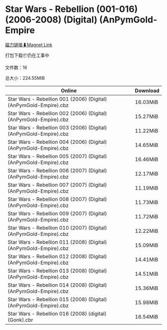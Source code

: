 # Star Wars - Rebellion (001-016) (2006-2008) (Digital) (AnPymGold-Empire

[磁力链接⬇Magnet Link](magnet:?xt=urn:btih:85f00dd3f163c5224b2d6a2ad01898a357179a70&dn=Star%20Wars%20-%20Rebellion%20%28001-016%29%20%282006-2008%29%20%28Digital%29%20%28AnPymGold-Empire)

打包下载📦仍在工事中

文件数：16

总大小：224.55MiB

Online | Download
--- | ---
Star Wars - Rebellion 001 (2006) (Digital) (AnPymGold-Empire).cbz | 16.03MiB
Star Wars - Rebellion 002 (2006) (Digital) (AnPymGold-Empire).cbz | 15.27MiB
Star Wars - Rebellion 003 (2006) (Digital) (AnPymGold-Empire).cbz | 11.22MiB
Star Wars - Rebellion 004 (2006) (Digital) (AnPymGold-Empire).cbz | 14.65MiB
Star Wars - Rebellion 005 (2007) (Digital) (AnPymGold-Empire).cbz | 16.46MiB
Star Wars - Rebellion 006 (2007) (Digital) (AnPymGold-Empire).cbz | 12.17MiB
Star Wars - Rebellion 007 (2007) (Digital) (AnPymGold-Empire).cbz | 11.19MiB
Star Wars - Rebellion 008 (2007) (Digital) (AnPymGold-Empire).cbz | 11.73MiB
Star Wars - Rebellion 009 (2007) (Digital) (AnPymGold-Empire).cbz | 11.72MiB
Star Wars - Rebellion 010 (2007) (Digital) (AnPymGold-Empire).cbz | 12.22MiB
Star Wars - Rebellion 011 (2008) (Digital) (AnPymGold-Empire).cbz | 15.09MiB
Star Wars - Rebellion 012 (2008) (Digital) (AnPymGold-Empire).cbz | 14.41MiB
Star Wars - Rebellion 013 (2008) (Digital) (AnPymGold-Empire).cbz | 14.51MiB
Star Wars - Rebellion 014 (2008) (Digital) (AnPymGold-Empire).cbz | 15.36MiB
Star Wars - Rebellion 015 (2008) (Digital) (AnPymGold-Empire).cbz | 15.98MiB
Star Wars - Rebellion 016 (2008) (digital) (Gonk).cbr | 16.54MiB